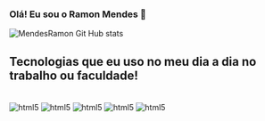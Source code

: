 
### Olá! Eu sou o Ramon Mendes 👋


![MendesRamon Git Hub stats](https://github-readme-stats.vercel.app/api?username=MendesRamon&showicons=truetheme=dracula)

## Tecnologias que eu uso no meu dia a dia no trabalho ou faculdade!

<div stile="display: inline_block"><br/>
    <img align="center" alt="html5" src="https://img.shields.io/badge/R-276DC3?style=for-the-badge&logo=r&logoColor=white" />
     <img align="center" alt="html5" src="https://img.shields.io/badge/Microsoft%20SQL%20Server-CC2927.svg?style=for-the-badge&logo=Microsoft-SQL-Server&logoColor=white" />
    <img align="center" alt="html5" src="https://img.shields.io/badge/Microsoft_Excel-217346?style=for-the-badge&logo=microsoft-excel&logoColor=white" />
    <img align="center" alt="html5" src="https://img.shields.io/badge/Microsoft%20PowerPoint-B7472A.svg?style=for-the-badge&logo=Microsoft-PowerPoint&logoColor=white" />
    <img align="center" alt="html5" src="https://img.shields.io/badge/Power%20BI-F2C811.svg?style=for-the-badge&logo=Power-BI&logoColor=black" >
</div>
